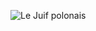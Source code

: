 ![Le Juif polonais](https://upload.wikimedia.org/wikipedia/commons/thumb/8/8b/Sesshu_-_Haboku-Sansui_-_complete.jpg/250px-Sesshu_-_Haboku-Sansui_-_complete.jpg)